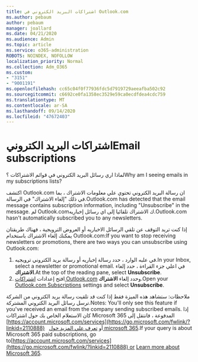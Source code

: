 ```yaml
---
title: اشتراكات البريد الكتروني في Outlook.com
ms.author: pebaum
author: pebaum
manager: joallard
ms.date: 04/21/2020
ms.audience: Admin
ms.topic: article
ms.service: o365-administration
ROBOTS: NOINDEX, NOFOLLOW
localization_priority: Normal
ms.collection: Adm_O365
ms.custom:
- "3151"
- "9001191"
ms.openlocfilehash: cc65c04f0f77936fdc5d7919729aeeafba502c92
ms.sourcegitcommit: c6692ce0fa1358ec3529e59ca0ecdfdea4cdc759
ms.translationtype: MT
ms.contentlocale: ar-SA
ms.lasthandoff: 09/14/2020
ms.locfileid: "47672403"
---
```

# <a name="email-subscriptions"></a><span data-ttu-id="bb734-102">اشتراكات البريد الكتروني</span><span class="sxs-lookup"><span data-stu-id="bb734-102">Email subscriptions</span></span>

<span data-ttu-id="bb734-103">لماذا اري رسائل البريد الكتروني في قوائم الاشتراكات ؟</span><span class="sxs-lookup"><span data-stu-id="bb734-103">Why am I seeing emails in my subscriptions lists?</span></span>

<span data-ttu-id="bb734-104">اكتشف Outlook.com ان رسالة البريد الكتروني تحتوي علي معلومات الاشتراك ، بما في ذلك "إلغاء الاشتراك" في الرسالة.</span><span class="sxs-lookup"><span data-stu-id="bb734-104">Outlook.com has detected that the email message contains subscription information, including "Unsubscribe" in the message.</span></span> <span data-ttu-id="bb734-105">لم Outlook.comك الاشتراك تلقائيا إلى اي رسائل إخباريه.</span><span class="sxs-lookup"><span data-stu-id="bb734-105">Outlook.com hasn't automatically subscribed you to any newsletters.</span></span>

<span data-ttu-id="bb734-106">إذا كنت تريد التوقف عن تلقي الرسائل الاخباريه أو العروض الترويجية ، فهناك طريقتان يمكنك إلغاء الاشتراك باستخدام Outlook.com:</span><span class="sxs-lookup"><span data-stu-id="bb734-106">If you want to stop receiving newsletters or promotions, there are two ways you can unsubscribe using Outlook.com:</span></span>
1. <span data-ttu-id="bb734-107">في علبه الوارد ، حدد رسالة إخباريه أو رسالة بريد الكتروني ترويجيه.</span><span class="sxs-lookup"><span data-stu-id="bb734-107">In your Inbox, select a newsletter or promotional email.</span></span> <span data-ttu-id="bb734-108">في اعلي جزء القراءة ، حدد إلغاء **الاشتراك**.</span><span class="sxs-lookup"><span data-stu-id="bb734-108">At the top of the reading pane, select **Unsubscribe**.</span></span>
2. <span data-ttu-id="bb734-109">افتح إعدادات [اشتراكات Outlook.com](https://go.microsoft.com/fwlink/?linkid=2110887) وحدد إلغاء **الاشتراك**.</span><span class="sxs-lookup"><span data-stu-id="bb734-109">Open your [Outlook.com Subscriptions](https://go.microsoft.com/fwlink/?linkid=2110887) settings and select **Unsubscribe**.</span></span>

<span data-ttu-id="bb734-110">ملاحظات: ستشاهد هذه الميزة فقط إذا كنت قد تلقيت رسالة بريد الكتروني من الشركة ترسل رسائل البريد الكتروني المشتركة.</span><span class="sxs-lookup"><span data-stu-id="bb734-110">Notes: You'll only see this feature if you've received an email from the company sending subscribed emails.</span></span>
<span data-ttu-id="bb734-111">إذا كان الاستعلام الخاص بك حول اشتراكات Microsoft 365 المدفوعة ، فانتقل إلى [https://account.microsoft.com/services](https://go.microsoft.com/fwlink/?linkid=2110888)   أو [تعرف علي المزيد حول microsoft 365](https://products.office.com/compare-all-microsoft-office-products?tab=1&WT.mc_id=PROD_OL-Web_Support_O365NewValue_Upgrade).</span><span class="sxs-lookup"><span data-stu-id="bb734-111">If your query is about Microsoft 365 paid subscriptions, go to[https://account.microsoft.com/services](https://go.microsoft.com/fwlink/?linkid=2110888) or [Learn more about Microsoft 365](https://products.office.com/compare-all-microsoft-office-products?tab=1&WT.mc_id=PROD_OL-Web_Support_O365NewValue_Upgrade).</span></span>
  
